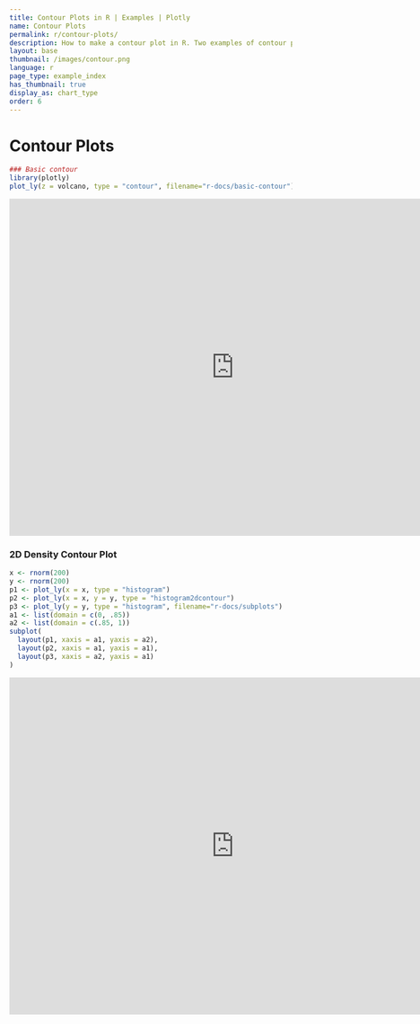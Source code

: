 ```yaml
---
title: Contour Plots in R | Examples | Plotly
name: Contour Plots
permalink: r/contour-plots/
description: How to make a contour plot in R. Two examples of contour plots of matrices and 2D distributions.
layout: base
thumbnail: /images/contour.png
language: r
page_type: example_index
has_thumbnail: true
display_as: chart_type
order: 6
---
```



# Contour Plots


```r
### Basic contour
library(plotly)
plot_ly(z = volcano, type = "contour", filename="r-docs/basic-contour")
```

<iframe height="600" id="igraph" scrolling="no" seamless="seamless" src="https://plot.ly/~RPlotBot/209.embed" width="800" frameBorder="0"></iframe>

### 2D Density Contour Plot


```r
x <- rnorm(200)
y <- rnorm(200)
p1 <- plot_ly(x = x, type = "histogram")
p2 <- plot_ly(x = x, y = y, type = "histogram2dcontour")
p3 <- plot_ly(y = y, type = "histogram", filename="r-docs/subplots")
a1 <- list(domain = c(0, .85))
a2 <- list(domain = c(.85, 1))
subplot(
  layout(p1, xaxis = a1, yaxis = a2),
  layout(p2, xaxis = a1, yaxis = a1),
  layout(p3, xaxis = a2, yaxis = a1)
)
```

<iframe height="600" id="igraph" scrolling="no" seamless="seamless" src="https://plot.ly/~RPlotBot/995.embed" width="800" frameBorder="0"></iframe>
